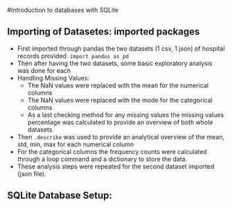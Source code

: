 #Introduction to databases with SQLite

## Importing of Datasetes: imported packages 
- First imported through pandas the two datasets (1 csv, 1 json) of hospital records provided. ```import pandas as pd```
- Then after having the two datasets, some basic exploratory analysis was done for each
- Handling Missing Values:
   - The NaN values were replaced with the mean for the numerical columns
   - The NaN values were replaced with the mode for the categorical columns
   - As a last checking method for any missing values the missing values percentage was calculated to provide an overview of both whole datasets
- Then ```.describe``` was used to provide an analytical overview of the mean, std, min, max for each numerical column
- For the categorical columns the frequency counts were calculated through a loop command and a dictionary to store the data.
- These analysis steps were repeated for the second dataset imported (json file).

## SQLite Database Setup:

